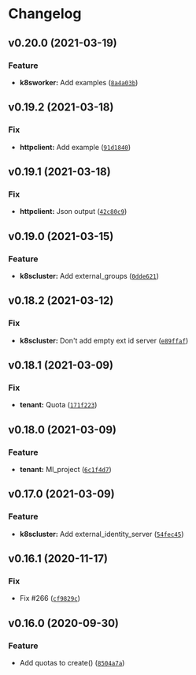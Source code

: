 # Changelog

<!--next-version-placeholder-->

## v0.20.0 (2021-03-19)
### Feature
* **k8sworker:** Add examples ([`8a4a03b`](https://github.com/hpe-container-platform-community/hpecp-python-library/commit/8a4a03b074a9c2f03df036157ed3ae742a8b1fdf))

## v0.19.2 (2021-03-18)
### Fix
* **httpclient:** Add example ([`91d1840`](https://github.com/hpe-container-platform-community/hpecp-python-library/commit/91d1840be5293fb30bc1f28fe288bb30a4bc0cfb))

## v0.19.1 (2021-03-18)
### Fix
* **httpclient:** Json output ([`42c80c9`](https://github.com/hpe-container-platform-community/hpecp-python-library/commit/42c80c999c34a0b90959099defe26cdc6438edf0))

## v0.19.0 (2021-03-15)
### Feature
* **k8scluster:** Add external_groups ([`0dde621`](https://github.com/hpe-container-platform-community/hpecp-python-library/commit/0dde62126a6e23b1143e277bd70372b820a71e55))

## v0.18.2 (2021-03-12)
### Fix
* **k8scluster:** Don't add empty ext id server ([`e89ffaf`](https://github.com/hpe-container-platform-community/hpecp-python-library/commit/e89ffaf9ab2a89f8a96d930c56004a79d004aaee))

## v0.18.1 (2021-03-09)
### Fix
* **tenant:** Quota ([`171f223`](https://github.com/hpe-container-platform-community/hpecp-python-library/commit/171f223d4c0dbdedc206caa5670a45b2810fc530))

## v0.18.0 (2021-03-09)
### Feature
* **tenant:** Ml_project ([`6c1f4d7`](https://github.com/hpe-container-platform-community/hpecp-python-library/commit/6c1f4d729dc943c77beccade3fa5b1cabce39f3a))

## v0.17.0 (2021-03-09)
### Feature
* **k8scluster:** Add external_identity_server ([`54fec45`](https://github.com/hpe-container-platform-community/hpecp-python-library/commit/54fec458397dd59740cd9bf75c3c308334e9b7ed))

## v0.16.1 (2020-11-17)
### Fix
* Fix #266 ([`cf9829c`](https://github.com/hpe-container-platform-community/hpecp-python-library/commit/cf9829c74fc01c8c39a8de3aac7bea7d15d46b3d))

## v0.16.0 (2020-09-30)
### Feature
* Add quotas to create() ([`8504a7a`](https://github.com/hpe-container-platform-community/hpecp-python-library/commit/8504a7a9cb829b2793f7cbc6a1b6fc1ca823503a))
